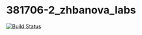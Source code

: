 # 381706-2_zhbanova_labs
[![Build Status](https://travis-ci.org/381706-2-zhbanova-nadezhda/381706-2_zhbanova_labs.svg?branch=master)](https://travis-ci.org/381706-2-zhbanova-nadezhda/381706-2_zhbanova_labs)
